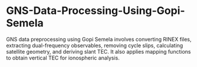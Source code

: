 # GNS-Data-Processing-Using-Gopi-Semela
GNS data preprocessing using Gopi Semela involves converting RINEX files, extracting dual-frequency observables, removing cycle slips, calculating satellite geometry, and deriving slant TEC. It also applies mapping functions to obtain vertical TEC for ionospheric analysis.
